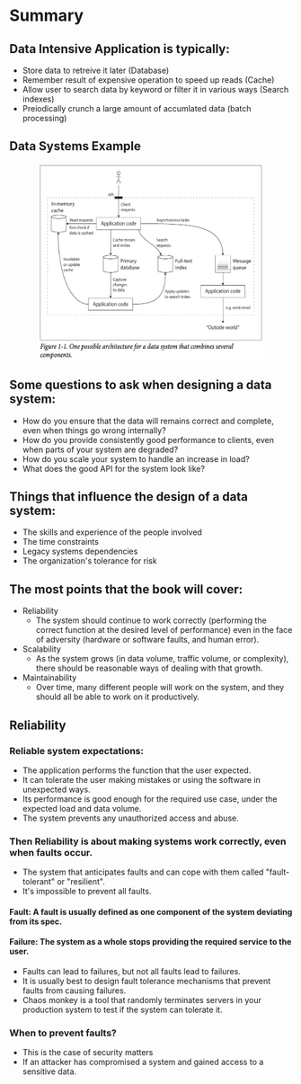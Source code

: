 # Summary
## Data Intensive Application is typically:
- Store data to retreive it later (Database)
- Remember result of expensive operation to speed up reads (Cache)
- Allow user to search data by keyword or filter it in various ways (Search indexes)
- Preiodically crunch a large amount of accumlated data (batch processing)
## Data Systems Example
<p align="center">
    <img src="assets/fig1.1.png"  width="400" height="350">
</p>

## Some questions to ask when designing a data system:
- How do you ensure that the data will remains correct and complete, even when things go wrong internally?
- How do you provide consistently good performance to clients, even when parts of your system are degraded?
- How do you scale your system to handle an increase in load?
- What does the good API for the system look like?
## Things that influence the design of a data system:
- The skills and experience of the people involved
- The time constraints
- Legacy systems dependencies
- The organization's tolerance for risk
## The most points that the book will cover:
- Reliability
  - The system should continue to work correctly (performing the correct function at the desired level of performance) even in the face of adversity (hardware or software faults, and human error).
- Scalability
    - As the system grows (in data volume, traffic volume, or complexity), there should be reasonable ways of dealing with that growth.
- Maintainability
    - Over time, many different people will work on the system, and they should all be able to work on it productively.
## Reliability
### Reliable system expectations:
- The application performs the function that the user expected.
- It can tolerate the user making mistakes or using the software in unexpected ways.
- Its performance is good enough for the required use case, under the expected load and data volume.
- The system prevents any unauthorized access and abuse.
### Then Reliability is about making systems work correctly, even when faults occur.
- The system that anticipates faults and can cope with them called "fault-tolerant" or "resilient".
- It's impossible to prevent all faults.
#### Fault: A fault is usually defined as one component of the system deviating from its spec.
#### Failure: The system as a whole stops providing the required service to the user.
- Faults can lead to failures, but not all faults lead to failures.
- It is usually best to design fault tolerance mechanisms that prevent faults from causing failures.
- Chaos monkey is a tool that randomly terminates servers in your production system to test if the system can tolerate it.
### When to prevent faults?
- This is the case of security matters
- If an attacker has compromised a system and gained access to a sensitive data.